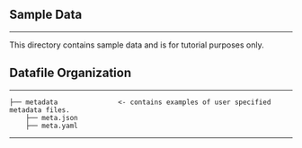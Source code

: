 ## Sample Data
------------

This directory contains sample data and is for tutorial purposes only.

## Datafile Organization
------------

    ├── metadata               <- contains examples of user specified metadata files.
        ├── meta.json
        ├── meta.yaml

------------
